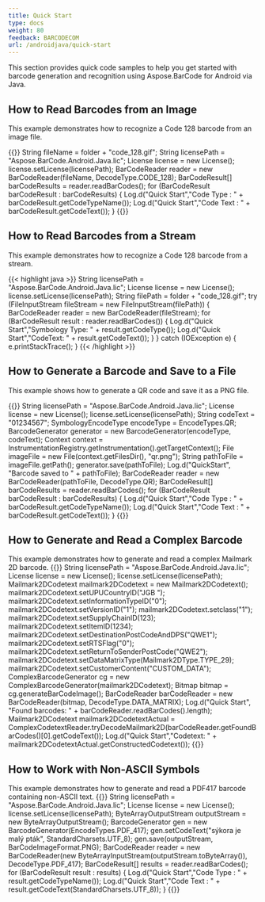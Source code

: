 ```yaml
---
title: Quick Start
type: docs
weight: 80
feedback: BARCODECOM
url: /androidjava/quick-start
---
```


This section provides quick code samples to help you get started with barcode 
generation and recognition using Aspose.BarCode for Android via Java.

## **How to Read Barcodes from an Image**
This example demonstrates how to recognize a Code 128 barcode from an image file.

{{<highlight java>}}
    String fileName = folder + "code_128.gif";
    String licensePath = "Aspose.BarCode.Android.Java.lic";
    License license = new License();
    license.setLicense(licensePath);
    BarCodeReader reader = new BarCodeReader(fileName, DecodeType.CODE_128);
    BarCodeResult[] barCodeResults = reader.readBarCodes();
    for (BarCodeResult barCodeResult : barCodeResults)
    {
        Log.d("Quick Start","Code Type : " + barCodeResult.getCodeTypeName());
        Log.d("Quick Start","Code Text : " + barCodeResult.getCodeText());
    }
{{</highlight>}}
## **How to Read Barcodes from a Stream**
This example demonstrates how to recognize a Code 128 barcode from a stream.

{{< highlight java >}}
    String licensePath =  "Aspose.BarCode.Android.Java.lic";
    License license = new License();
    license.setLicense(licensePath);
    String filePath = folder + "code_128.gif";
    try (FileInputStream fileStream = new FileInputStream(filePath))
    {
        BarCodeReader reader = new BarCodeReader(fileStream);
        for (BarCodeResult result : reader.readBarCodes())
        {
            Log.d("Quick Start","Symbology Type: " + result.getCodeType());
            Log.d("Quick Start","CodeText: " + result.getCodeText());
        }
    }
    catch (IOException e)
    {
        e.printStackTrace();
    }
{{< /highlight >}}

## **How to Generate a Barcode and Save to a File**
This example shows how to generate a QR code and save it as a PNG file.

{{<highlight java>}}
    String licensePath = "Aspose.BarCode.Android.Java.lic";
    License license = new License();
    license.setLicense(licensePath);
    String codeText = "01234567";
    SymbologyEncodeType encodeType = EncodeTypes.QR;
    BarcodeGenerator generator = new BarcodeGenerator(encodeType, codeText);
    Context context = InstrumentationRegistry.getInstrumentation().getTargetContext();
    File imageFile = new File(context.getFilesDir(), "qr.png");
    String pathToFile = imageFile.getPath();
    generator.save(pathToFile);
    Log.d("QuickStart", "Barcode saved to " + pathToFile);
    BarCodeReader reader = new BarCodeReader(pathToFile, DecodeType.QR);
    BarCodeResult[] barCodeResults = reader.readBarCodes();
    for (BarCodeResult barCodeResult : barCodeResults)
    {
        Log.d("Quick Start","Code Type : " + barCodeResult.getCodeTypeName());
        Log.d("Quick Start","Code Text : " + barCodeResult.getCodeText());
    }
{{</highlight>}}

## **How to Generate and Read a Complex Barcode**
This example demonstrates how to generate and read a complex Mailmark 2D barcode.
{{<highlight java>}}
    String licensePath = "Aspose.BarCode.Android.Java.lic";
    License license = new License();
    license.setLicense(licensePath);
    Mailmark2DCodetext mailmark2DCodetext = new Mailmark2DCodetext();
    mailmark2DCodetext.setUPUCountryID("JGB ");
    mailmark2DCodetext.setInformationTypeID("0");
    mailmark2DCodetext.setVersionID("1");
    mailmark2DCodetext.setclass("1");
    mailmark2DCodetext.setSupplyChainID(123);
    mailmark2DCodetext.setItemID(1234);
    mailmark2DCodetext.setDestinationPostCodeAndDPS("QWE1");
    mailmark2DCodetext.setRTSFlag("0");
    mailmark2DCodetext.setReturnToSenderPostCode("QWE2");
    mailmark2DCodetext.setDataMatrixType(Mailmark2DType.TYPE_29);
    mailmark2DCodetext.setCustomerContent("CUSTOM_DATA");
    ComplexBarcodeGenerator cg = new ComplexBarcodeGenerator(mailmark2DCodetext);
    Bitmap bitmap = cg.generateBarCodeImage();
    BarCodeReader barCodeReader = new BarCodeReader(bitmap, DecodeType.DATA_MATRIX);
    Log.d("Quick Start", "Found barcodes: " + barCodeReader.readBarCodes().length);
    Mailmark2DCodetext mailmark2DCodetextActual = ComplexCodetextReader.tryDecodeMailmark2D(barCodeReader.getFoundBarCodes()[0].getCodeText());
    Log.d("Quick Start","Codetext: " + mailmark2DCodetextActual.getConstructedCodetext());
{{</highlight>}}

## **How to Work with Non-ASCII Symbols**
This example demonstrates how to generate and read a PDF417 barcode containing non-ASCII text.
{{<highlight java>}}
    String licensePath =  "Aspose.BarCode.Android.Java.lic";
    License license = new License();
    license.setLicense(licensePath);
    ByteArrayOutputStream outputStream = new ByteArrayOutputStream();
    BarcodeGenerator gen = new BarcodeGenerator(EncodeTypes.PDF_417);
    gen.setCodeText("sýkora je malý pták", StandardCharsets.UTF_8);
    gen.save(outputStream, BarCodeImageFormat.PNG);
    BarCodeReader reader = new BarCodeReader(new ByteArrayInputStream(outputStream.toByteArray()), DecodeType.PDF_417);
    BarCodeResult[] results = reader.readBarCodes();
    for (BarCodeResult result : results)
    {
        Log.d("Quick Start","Code Type : " + result.getCodeTypeName());
        Log.d("Quick Start","Code Text : " + result.getCodeText(StandardCharsets.UTF_8));
    }
{{</highlight>}}



